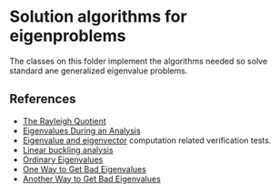 # Solution algorithms for eigenproblems

The classes on this folder implement the algorithms needed so solve standard ane generalized eigenvalue problems.

## References

 - [The Rayleigh Quotient](https://portwooddigital.com/2021/06/06/the-rayleigh-quotient/)
 - [Eigenvalues During an Analysis](https://portwooddigital.com/2021/11/09/eigenvalues-during-an-analysis/)
 - [Eigenvalue and eigenvector](https://en.wikipedia.org/wiki/Eigenvalues_and_eigenvectors) computation related verification tests.
 - [Linear buckling analysis](https://portwooddigital.com/2021/05/29/right-under-your-nose)
 - [Ordinary Eigenvalues](https://portwooddigital.com/2020/11/13/ordinary-eigenvalues/)
 - [One Way to Get Bad Eigenvalues](https://portwooddigital.com/2022/11/10/one-way-to-get-bad-eigenvalues/)
 - [Another Way to Get Bad Eigenvalues](https://portwooddigital.com/2022/11/11/another-way-to-get-bad-eigenvalues/)
